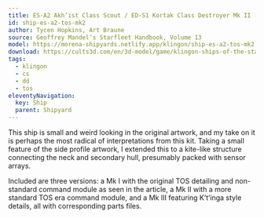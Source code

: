 ```yaml
---
title: ES-A2 Akh’ist Class Scout / ED-S1 Kortak Class Destroyer Mk II (TOS)
id: ship-es-a2-tos-mk2
author: Tycen Hopkins, Art Braune
source: Geoffrey Mandel’s Starfleet Handbook, Volume 13
model: https://morena-shipyards.netlify.app/klingon/ship-es-a2-tos-mk2.stl
download: https://cults3d.com/en/3d-model/game/klingon-ships-of-the-starfleet-handbook-part-2-star-trek-starship-parts-kit-expansion-28
tags: 
  - klingon
  - cs
  - dd
  - tos
eleventyNavigation:
  key: Ship
  parent: Shipyard
---
```

This ship is small and weird looking in the original artwork, and my take on it is perhaps the most radical of interpretations from this kit. Taking a small feature of the side profile artwork, I extended this to a kite-like structure connecting the neck and secondary hull, presumably packed with sensor arrays.

Included are three versions: a Mk I with the original TOS detailing and non-standard command module as seen in the article, a Mk II with a more standard TOS era command module, and a Mk III featuring K’t’inga style details, all with corresponding parts files.
